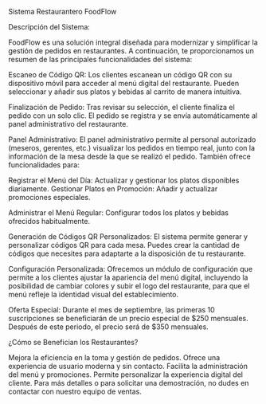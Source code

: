 Sistema Restaurantero FoodFlow

Descripción del Sistema:

FoodFlow es una solución integral diseñada para modernizar y simplificar la gestión de pedidos en restaurantes. A continuación, te proporcionamos un resumen de las principales funcionalidades del sistema:

Escaneo de Código QR: Los clientes escanean un código QR con su dispositivo móvil para acceder al menú digital del restaurante. Pueden seleccionar y añadir sus platos y bebidas al carrito de manera intuitiva.

Finalización de Pedido: Tras revisar su selección, el cliente finaliza el pedido con un solo clic. El pedido se registra y se envía automáticamente al panel administrativo del restaurante.

Panel Administrativo: El panel administrativo permite al personal autorizado (meseros, gerentes, etc.) visualizar los pedidos en tiempo real, junto con la información de la mesa desde la que se realizó el pedido. También ofrece funcionalidades para:

Registrar el Menú del Día: Actualizar y gestionar los platos disponibles diariamente.
Gestionar Platos en Promoción: Añadir y actualizar promociones especiales.

Administrar el Menú Regular: Configurar todos los platos y bebidas ofrecidos habitualmente.

Generación de Códigos QR Personalizados: El sistema permite generar y personalizar códigos QR para cada mesa. Puedes crear la cantidad de códigos que necesites para adaptarte a la disposición de tu restaurante.

Configuración Personalizada: Ofrecemos un módulo de configuración que permite a los clientes ajustar la apariencia del menú digital, incluyendo la posibilidad de cambiar colores y subir el logo del restaurante, para que el menú refleje la identidad visual del establecimiento.

Oferta Especial: Durante el mes de septiembre, las primeras 10 suscripciones se beneficiarán de un precio especial de $250 mensuales. Después de este periodo, el precio será de $350 mensuales.

¿Cómo se Benefician los Restaurantes?

Mejora la eficiencia en la toma y gestión de pedidos.
Ofrece una experiencia de usuario moderna y sin contacto.
Facilita la administración del menú y promociones.
Permite personalizar la experiencia digital del cliente.
Para más detalles o para solicitar una demostración, no dudes en contactar con nuestro equipo de ventas.
